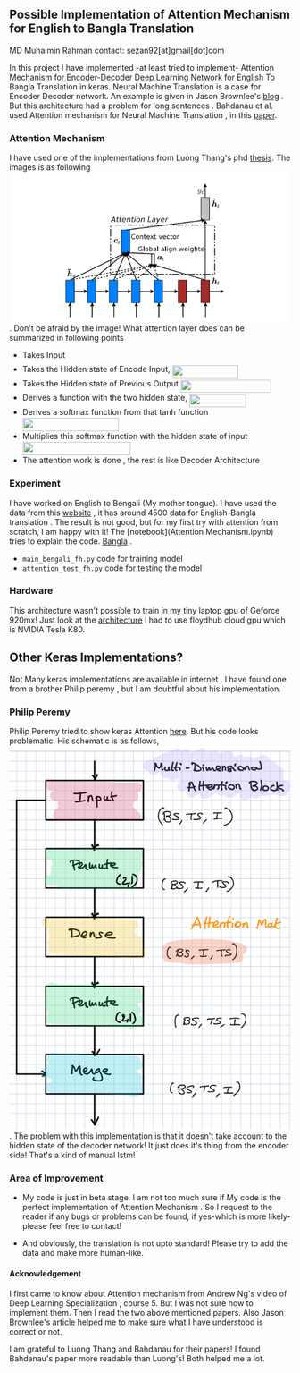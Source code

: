 ## Possible Implementation of Attention Mechanism for English to Bangla Translation
MD Muhaimin Rahman
contact: sezan92[at]gmail[dot]com

In this project I have implemented -at least tried to implement- Attention Mechanism for Encoder-Decoder Deep Learning Network for English To Bangla Translation in keras. Neural Machine Translation is a case for Encoder Decoder network. An example is given in Jason Brownlee's [blog](https://machinelearningmastery.com/develop-neural-machine-translation-system-keras/) . But this architecture had a problem for long sentences . Bahdanau et al. used Attention mechanism for Neural Machine Translation , in this [paper](https://arxiv.org/abs/1409.0473). 

### Attention Mechanism
I have used one of the implementations from Luong Thang's phd [thesis](https://github.com/lmthang/thesis). The images is as following ![attention_luong](attention_luong.png). Don't be afraid by the image! 
What attention layer does can be summarized in following points

* Takes Input <img src="svgs/77a3b857d53fb44e33b53e4c8b68351a.svg" align=middle width=5.98554pt height=20.9154pt/>
* Takes the Hidden state of Encode Input, <img src="https://rawgit.com/sezan92/attention_sezan/None/svgs/1aab1770b68066844c966ae18c45b82a.svg?invert_in_darkmode" align=middle width=117.746475pt height=23.88969pt/>
* Takes the Hidden state of Previous Output <img src="https://rawgit.com/sezan92/attention_sezan/None/svgs/d936750faac4f15a209b7896a6c1b128.svg?invert_in_darkmode" align=middle width=162.01185pt height=23.88969pt/>
* Derives a function with the two hidden state, <img src="https://rawgit.com/sezan92/attention_sezan/None/svgs/8e5747c4e2ce0445396b2500b0b89d77.svg?invert_in_darkmode" align=middle width=101.448765pt height=23.88969pt/>
* Derives a softmax function from that tanh function <img src="https://rawgit.com/sezan92/attention_sezan/None/svgs/aadb9a22fc4147892b17c217902de2a9.svg?invert_in_darkmode" align=middle width=171.78645pt height=23.88969pt/>
* Multiplies this softmax function with the hidden state of input <img src="https://rawgit.com/sezan92/attention_sezan/None/svgs/0e28faecff2adc1234a5b7e648ba9772.svg?invert_in_darkmode" align=middle width=193.1226pt height=23.88969pt/>
* The attention work is done , the rest is like Decoder Architecture

### Experiment
I have worked on English to Bengali (My mother tongue). I have used the data from this [website](http://www.manythings.org/anki/) , it has around 4500 data for English-Bangla translation . The result is not good, but for my first try with attention from scratch, I am happy with it! The [notebook](Attention Mechanism.ipynb) tries to explain the code. [Bangla](Attention_bangla.png) .

* ```main_bengali_fh.py``` code for training model
* ```attention_test_fh.py``` code for testing the model

### Hardware
This architecture wasn't possible to train in my tiny laptop gpu of Geforce 920mx! Just look at the [architecture](model_schem.png) I had to use floydhub cloud gpu which is NVIDIA Tesla K80.

## Other Keras Implementations?

Not Many keras implementations are available in internet . I have found one from a brother Philip peremy , but I am doubtful about his implementation.

### Philip Peremy
Philip Peremy tried to show keras Attention [here](https://github.com/philipperemy/keras-attention-mechanism). But his code looks problematic. His schematic is as follows, ![peremy_wrong](peremy_wrong_att.png) . The problem with this implementation is that it doesn't take account to the hidden state of the decoder network! It just does it's thing from the encoder side! That's a kind of manual lstm! 

### Area of Improvement
* My code is just in beta stage. I am not too much sure if My code is the perfect implementation of Attention Mechanism . So I request to the reader if any bugs or problems can be found, if yes-which is more likely-please feel free to contact!

* And obviously, the translation is not upto standard! Please try to add the data and make more human-like.
#### Acknowledgement
I first came to know about Attention mechanism from Andrew Ng's video of Deep Learning Specialization , course 5. But I was not sure how to implement them. Then I read the two above mentioned papers. Also Jason Brownlee's [article](https://machinelearningmastery.com/encoder-decoder-attention-sequence-to-sequence-prediction-keras/) helped me to make sure what I have understood is correct or not.

I am grateful to Luong Thang and Bahdanau for their papers! I found Bahdanau's paper more readable than Luong's! Both helped me a lot. 


